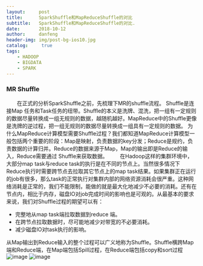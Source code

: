 ```yaml
---
layout:     post
title:      SparkShuffle和MapReduceShuffle的对比
subtitle:   SparkShuffle和MapReduceShuffle的对比.
date:       2018-10-12
author:     danfeng
header-img: img/post-bg-ios10.jpg
catalog: 	 true
tags:
    - HADOOP
    - BIGDATA
    - SPARK
--- 
```


### MR Shuffle
&emsp;&emsp;在正式的分析SparkShuffle之前，先梳理下MR的shuffle流程。 Shuffle是连接Map 任务和Task任务的纽带。Shuffle的本义是洗牌、混洗，把一组有一定规则的数据尽量转换成一组无规则的数据，越随机越好。MapReduce中的Shuffle更像是洗牌的逆过程，把一组无规则的数据尽量转换成一组具有一定规则的数据。
为什么MapReduce计算模型需要Shuffle过程？我们都知道MapReduce计算模型一般包括两个重要的阶段：Map是映射，负责数据的key分发；Reduce是规约，负责数据的计算归并。Reduce的数据来源于Map，Map的输出即是Reduce的输入，Reduce需要通过 Shuffle来获取数据。
&emsp;&emsp;在Hadoop这样的集群环境中，大部分map task与reduce task的执行是在不同的节点上。当然很多情况下Reduce执行时需要跨节点去拉取其它节点上的map task结果。如果集群正在运行的job有很多，那么task的正常执行对集群内部的网络资源消耗会很严重。这种网络消耗是正常的，我们不能限制，能做的就是最大化地减少不必要的消耗。还有在节点内，相比于内存，磁盘IO对job完成时间的影响也是可观的。从最基本的要求来说，我们对Shuffle过程的期望可以有： 

- 完整地从map task端拉取数据到reduce 端。
- 在跨节点拉取数据时，尽可能地减少对带宽的不必要消耗。
- 减少磁盘IO对task执行的影响。

从Map输出到Reduce输入的整个过程可以广义地称为Shuffle。Shuffle横跨Map端和Reduce端，在Map端包括Spill过程，在Reduce端包括copy和sort过程
 ![image](https://static.open-open.com/lib/uploadImg/20140521/20140521222449_182.jpg)
![image](http://dl.iteye.com/upload/attachment/456529/641c4f01-6c9d-322c-b428-9981866d86a6.jpg)
